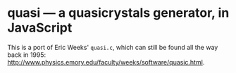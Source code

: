 
# quasi — a quasicrystals generator, in JavaScript

This is a port of Eric Weeks' `quasi.c`, which can still be found all the way back in 1995:
http://www.physics.emory.edu/faculty/weeks/software/quasic.html.
